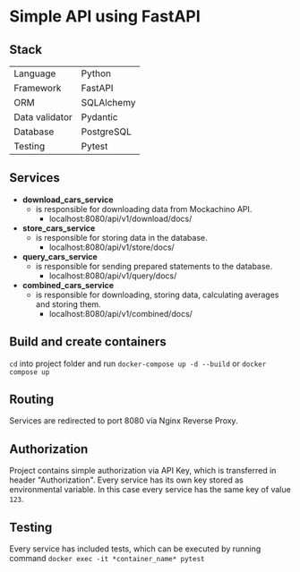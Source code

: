 # Simple API using FastAPI

## Stack

|  | |
| --- | --- |
| Language  | Python  |
| Framework  | FastAPI  |
| ORM | SQLAlchemy |
| Data validator | Pydantic |
| Database | PostgreSQL |
| Testing | Pytest 

## Services

* <b>download_cars_service</b>
  * is responsible for downloading data from Mockachino API.
    * localhost:8080/api/v1/download/docs/
* <b>store_cars_service</b>
  * is responsible for storing data in the database.
    * localhost:8080/api/v1/store/docs/
* <b>query_cars_service</b>
  * is responsible for sending prepared statements to the database.
    * localhost:8080/api/v1/query/docs/
* <b>combined_cars_service</b>
  * is responsible for downloading, storing data, calculating averages and storing them.
    * localhost:8080/api/v1/combined/docs/
    
## Build and create containers

`cd` into project folder and run `docker-compose up -d --build` or `docker compose up`

## Routing

Services are redirected to port 8080 via Nginx Reverse Proxy.

## Authorization

Project contains simple authorization via API Key, which is transferred in header "Authorization". Every service has its own key stored as environmental
variable. In this case every service has the same key of value `123`.

## Testing

Every service has included tests, which can be executed by running command `docker exec -it *container_name* pytest`

